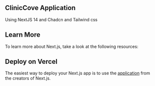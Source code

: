 ## ClinicCove Application

Using NextJS 14 and Chadcn and Tailwind css

## Learn More

To learn more about Next.js, take a look at the following resources:


## Deploy on Vercel

The easiest way to deploy your Next.js app is to use the [application](https://vercel.com/new?utm_medium=default-template&filter=next.js&utm_source=create-next-app&utm_campaign=create-next-app-readme) from the creators of Next.js.

